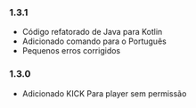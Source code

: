 ### 1.3.1

- Código refatorado de Java para Kotlin
- Adicionado comando para o Português
- Pequenos erros corrigidos

### 1.3.0

- Adicionado KICK Para player sem permissão